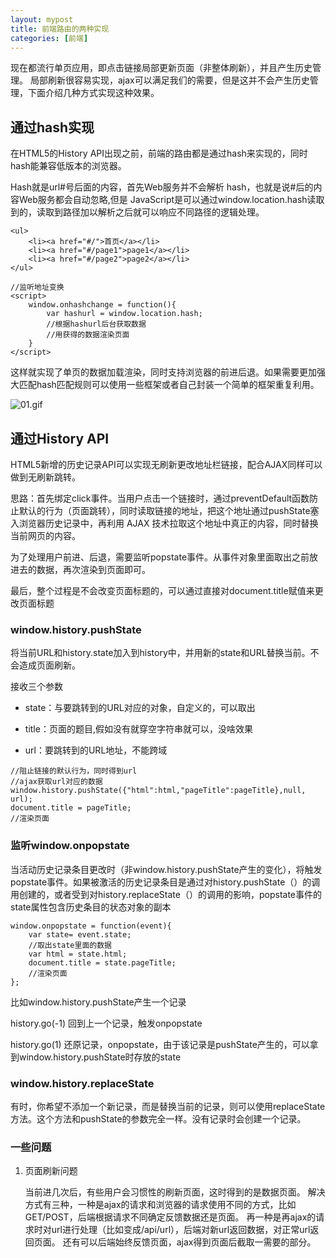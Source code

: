 ```yaml
---
layout: mypost
title: 前端路由的两种实现
categories: [前端]
---
```


现在都流行单页应用，即点击链接局部更新页面（非整体刷新），并且产生历史管理。
局部刷新很容易实现，ajax可以满足我们的需要，但是这并不会产生历史管理，下面介绍几种方式实现这种效果。

## 通过hash实现

在HTML5的History API出现之前，前端的路由都是通过hash来实现的，同时hash能兼容低版本的浏览器。

Hash就是url#号后面的内容，首先Web服务并不会解析 hash，也就是说#后的内容Web服务都会自动忽略,但是 JavaScript是可以通过window.location.hash读取到的，读取到路径加以解析之后就可以响应不同路径的逻辑处理。

```
<ul>  
    <li><a href="#/">首页</a></li> 
    <li><a href="#/page1">page1</a></li> 
    <li><a href="#/page2">page2</a></li> 
</ul>

//监听地址变换
<script>
    window.onhashchange = function(){
        var hashurl = window.location.hash;
        //根据hashurl后台获取数据
        //用获得的数据渲染页面
    }
</script>
```

这样就实现了单页的数据加载渲染，同时支持浏览器的前进后退。如果需要更加强大匹配hash匹配规则可以使用一些框架或者自己封装一个简单的框架重复利用。

![01.gif](01.gif)

## 通过History API

HTML5新增的历史记录API可以实现无刷新更改地址栏链接，配合AJAX同样可以做到无刷新跳转。

思路：首先绑定click事件。当用户点击一个链接时，通过preventDefault函数防止默认的行为（页面跳转），同时读取链接的地址，把这个地址通过pushState塞入浏览器历史记录中，再利用 AJAX 技术拉取这个地址中真正的内容，同时替换当前网页的内容。

为了处理用户前进、后退，需要监听popstate事件。从事件对象里面取出之前放进去的数据，再次渲染到页面即可。

最后，整个过程是不会改变页面标题的，可以通过直接对document.title赋值来更改页面标题

### window.history.pushState

将当前URL和history.state加入到history中，并用新的state和URL替换当前。不会造成页面刷新。

接收三个参数

+ state：与要跳转到的URL对应的对象，自定义的，可以取出

+ title：页面的题目,假如没有就穿空字符串就可以，没啥效果

+ url：要跳转到的URL地址，不能跨域

```
//阻止链接的默认行为，同时得到url
//ajax获取url对应的数据
window.history.pushState({"html":html,"pageTitle":pageTitle},null, url);
document.title = pageTitle;
//渲染页面
```

### 监听window.onpopstate

当活动历史记录条目更改时（非window.history.pushState产生的变化），将触发popstate事件。如果被激活的历史记录条目是通过对history.pushState（）的调用创建的，或者受到对history.replaceState（）的调用的影响，popstate事件的state属性包含历史条目的状态对象的副本

```
window.onpopstate = function(event){
    var state= event.state;
    //取出state里面的数据
    var html = state.html;
    document.title = state.pageTitle;
    //渲染页面
};
```

比如window.history.pushState产生一个记录

history.go(-1) 回到上一个记录，触发onpopstate

history.go(1) 还原记录，onpopstate，由于该记录是pushState产生的，可以拿到window.history.pushState时存放的state


### window.history.replaceState

有时，你希望不添加一个新记录，而是替换当前的记录，则可以使用replaceState方法。这个方法和pushState的参数完全一样。没有记录时会创建一个记录。

### 一些问题

1. 页面刷新问题

    当前进几次后，有些用户会习惯性的刷新页面，这时得到的是数据页面。
	解决方式有三种，一种是ajax的请求和浏览器的请求使用不同的方式，比如GET/POST，后端根据请求不同确定反馈数据还是页面。
	再一种是再ajax的请求时对url进行处理（比如变成/api/url），后端对新url返回数据，对正常url返回页面。
	还有可以后端始终反馈页面，ajax得到页面后截取一需要的部分。